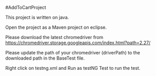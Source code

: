 #AddToCartProject

This project is written on java.

Open the project as a Maven project on eclipse.

Please download the latest chromedriver from https://chromedriver.storage.googleapis.com/index.html?path=2.27/ 

Please update the path of your chromedriver (driverPath) to the downloaded path in the BaseTest file.

Right click on testng.xml and Run as testNG Test to run the test.
